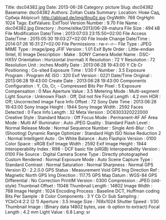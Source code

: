 Title: dsc04382.jpg
Date: 2013-06-28
Category: picture
Slug: dsc04382
Basename: dsc04382
Authors: Zoltan Csala
Summary:
Location: Нови Сад, Србија
Ablpicurl: http://abload.de/img/8nu0z.jpg
OrgWdth: 768
OrgHght: 1024
Tags:
ExifValues: ExifTool Version Number : 9.70
            File Name : dsc04382.jpg
            Directory : /home/slike/2013/06-28-matura
            File Size : 494 kB
            File Modification Date/Time : 2013:07:03 23:15:50+02:00
            File Access Date/Time : 2015:05:30 19:03:27+02:00
            File Inode Change Date/Time : 2014:07:26 16:31:27+02:00
            File Permissions : rw-r--r--
            File Type : JPEG
            MIME Type : image/jpeg
            JFIF Version : 1.01
            Exif Byte Order : Little-endian (Intel, II)
            Image Description :
            Make : SONY
            Camera Model Name : DSC-HX5V
            Orientation : Horizontal (normal)
            X Resolution : 72
            Y Resolution : 72
            Resolution Unit : inches
            Modify Date : 2013:06:28 19:43:00
            Y Cb Cr Positioning : Co-sited
            Exposure Time : 1/30
            F Number : 3.5
            Exposure Program : Program AE
            ISO : 320
            Exif Version : 0221
            Date/Time Original : 2013:06:28 19:43:00
            Create Date : 2013:06:28 19:43:00
            Components Configuration : Y, Cb, Cr, -
            Compressed Bits Per Pixel : 5
            Exposure Compensation : 0
            Max Aperture Value : 3.5
            Metering Mode : Multi-segment
            Light Source : Unknown
            Flash : Off, Did not fire
            Focal Length : 4.2 mm
            HDR : Off; Uncorrected image
            Face Info Offset : 72
            Sony Date Time : 2013:06:28 19:43:00
            Sony Image Height : 1944
            Sony Image Width : 2592
            Faces Detected : 0
            Face Info Length : 32
            Meta Version : DC6303320222000
            Creative Style : Standard
            Macro : Off
            Focus Mode : Permanent-AF
            AF Area Mode : Multi
            AF Illuminator : Auto
            JPEG Quality : Standard
            Flash Level : Normal
            Release Mode : Normal
            Sequence Number : Single
            Anti-Blur : On (Shooting)
            Dynamic Range Optimizer : Standard
            High ISO Noise Reduction 2 : Normal
            Intelligent Auto : On
            White Balance : Auto
            Flashpix Version : 0100
            Color Space : sRGB
            Exif Image Width : 2592
            Exif Image Height : 1944
            Interoperability Index : R98 - DCF basic file (sRGB)
            Interoperability Version : 0100
            File Source : Digital Camera
            Scene Type : Directly photographed
            Custom Rendered : Normal
            Exposure Mode : Auto
            Scene Capture Type : Standard
            Contrast : Normal
            Saturation : Normal
            Sharpness : Normal
            GPS Version ID : 2.2.0.0
            GPS Status : Measurement Void
            GPS Img Direction Ref : Magnetic North
            GPS Img Direction : 117.75
            GPS Map Datum : WGS-84
            GPS Differential : No Correction
            PrintIM Version : 0300
            Compression : JPEG (old-style)
            Thumbnail Offset : 11048
            Thumbnail Length : 14802
            Image Width : 768
            Image Height : 1024
            Encoding Process : Baseline DCT, Huffman coding
            Bits Per Sample : 8
            Color Components : 3
            Y Cb Cr Sub Sampling : YCbCr4:2:2 (2 1)
            Aperture : 3.5
            Image Size : 768x1024
            Shutter Speed : 1/30
            Thumbnail Image : (Binary data 14802 bytes, use -b option to extract)
            Focal Length : 4.2 mm
            Light Value : 6.8
Lang: sr

